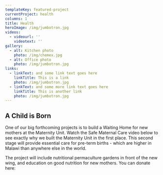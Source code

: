 ```yaml
---
templateKey: featured-project
currentProject: health
columns: 1
title: Health
heroImage: /img/jumbotron.jpg
videos:
  - videourl: ''
    videotext: ''
gallery:
  - alt: Kitchen photo
    photo: /img/chemex.jpg
  - alt: Office photo
    photo: /img/jumbotron.jpg
links:
  - linkText: and some link text goes here
    linkTitle: This is a link
    photo: /img/jumbotron.jpg
  - linkText: and some more link text goes here
    linkTitle: This is another link
    photo: /img/jumbotron.jpg
---
```



## A Child is Born

One of our big forthcoming projects is to build a Waiting Home for new mothers at the Maternity Unit. Watch the Safe Maternal Care video below to see exactly why we built the Maternity Unit in the first place. This second stage will provide essential care for pre-term births - which are higher in Malawi than anywhere else in the world.

The project will include nutritional permaculture gardens in front of the new wing, and education on good nutrition for new mothers. You can donate here:
